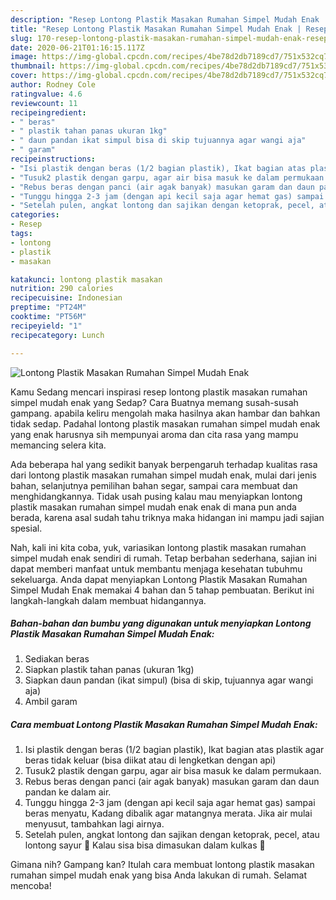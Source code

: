 ```yaml
---
description: "Resep Lontong Plastik Masakan Rumahan Simpel Mudah Enak | Resep Bumbu Lontong Plastik Masakan Rumahan Simpel Mudah Enak Yang Enak dan Simpel"
title: "Resep Lontong Plastik Masakan Rumahan Simpel Mudah Enak | Resep Bumbu Lontong Plastik Masakan Rumahan Simpel Mudah Enak Yang Enak dan Simpel"
slug: 170-resep-lontong-plastik-masakan-rumahan-simpel-mudah-enak-resep-bumbu-lontong-plastik-masakan-rumahan-simpel-mudah-enak-yang-enak-dan-simpel
date: 2020-06-21T01:16:15.117Z
image: https://img-global.cpcdn.com/recipes/4be78d2db7189cd7/751x532cq70/lontong-plastik-masakan-rumahan-simpel-mudah-enak-foto-resep-utama.jpg
thumbnail: https://img-global.cpcdn.com/recipes/4be78d2db7189cd7/751x532cq70/lontong-plastik-masakan-rumahan-simpel-mudah-enak-foto-resep-utama.jpg
cover: https://img-global.cpcdn.com/recipes/4be78d2db7189cd7/751x532cq70/lontong-plastik-masakan-rumahan-simpel-mudah-enak-foto-resep-utama.jpg
author: Rodney Cole
ratingvalue: 4.6
reviewcount: 11
recipeingredient:
- " beras"
- " plastik tahan panas ukuran 1kg"
- " daun pandan ikat simpul bisa di skip tujuannya agar wangi aja"
- " garam"
recipeinstructions:
- "Isi plastik dengan beras (1/2 bagian plastik), Ikat bagian atas plastik agar beras tidak keluar (bisa diikat atau di lengketkan dengan api)"
- "Tusuk2 plastik dengan garpu, agar air bisa masuk ke dalam permukaan."
- "Rebus beras dengan panci (air agak banyak) masukan garam dan daun pandan ke dalam air."
- "Tunggu hingga 2-3 jam (dengan api kecil saja agar hemat gas) sampai beras menyatu, Kadang dibalik agar matangnya merata. Jika air mulai menyusut, tambahkan lagi airnya."
- "Setelah pulen, angkat lontong dan sajikan dengan ketoprak, pecel, atau lontong sayur 😬 Kalau sisa bisa dimasukan dalam kulkas 😬"
categories:
- Resep
tags:
- lontong
- plastik
- masakan

katakunci: lontong plastik masakan 
nutrition: 290 calories
recipecuisine: Indonesian
preptime: "PT24M"
cooktime: "PT56M"
recipeyield: "1"
recipecategory: Lunch

---
```



![Lontong Plastik Masakan Rumahan Simpel Mudah Enak](https://img-global.cpcdn.com/recipes/4be78d2db7189cd7/751x532cq70/lontong-plastik-masakan-rumahan-simpel-mudah-enak-foto-resep-utama.jpg)

Kamu Sedang mencari inspirasi resep lontong plastik masakan rumahan simpel mudah enak yang Sedap? Cara Buatnya memang susah-susah gampang. apabila keliru mengolah maka hasilnya akan hambar dan bahkan tidak sedap. Padahal lontong plastik masakan rumahan simpel mudah enak yang enak harusnya sih mempunyai aroma dan cita rasa yang mampu memancing selera kita.

Ada beberapa hal yang sedikit banyak berpengaruh terhadap kualitas rasa dari lontong plastik masakan rumahan simpel mudah enak, mulai dari jenis bahan, selanjutnya pemilihan bahan segar, sampai cara membuat dan menghidangkannya. Tidak usah pusing kalau mau menyiapkan lontong plastik masakan rumahan simpel mudah enak enak di mana pun anda berada, karena asal sudah tahu triknya maka hidangan ini mampu jadi sajian spesial.




Nah, kali ini kita coba, yuk, variasikan lontong plastik masakan rumahan simpel mudah enak sendiri di rumah. Tetap berbahan sederhana, sajian ini dapat memberi manfaat untuk membantu menjaga kesehatan tubuhmu sekeluarga. Anda dapat menyiapkan Lontong Plastik Masakan Rumahan Simpel Mudah Enak memakai 4 bahan dan 5 tahap pembuatan. Berikut ini langkah-langkah dalam membuat hidangannya.

<!--inarticleads1-->

##### Bahan-bahan dan bumbu yang digunakan untuk menyiapkan Lontong Plastik Masakan Rumahan Simpel Mudah Enak:

1. Sediakan  beras
1. Siapkan  plastik tahan panas (ukuran 1kg)
1. Siapkan  daun pandan (ikat simpul) (bisa di skip, tujuannya agar wangi aja)
1. Ambil  garam




<!--inarticleads2-->

##### Cara membuat Lontong Plastik Masakan Rumahan Simpel Mudah Enak:

1. Isi plastik dengan beras (1/2 bagian plastik), Ikat bagian atas plastik agar beras tidak keluar (bisa diikat atau di lengketkan dengan api)
1. Tusuk2 plastik dengan garpu, agar air bisa masuk ke dalam permukaan.
1. Rebus beras dengan panci (air agak banyak) masukan garam dan daun pandan ke dalam air.
1. Tunggu hingga 2-3 jam (dengan api kecil saja agar hemat gas) sampai beras menyatu, Kadang dibalik agar matangnya merata. Jika air mulai menyusut, tambahkan lagi airnya.
1. Setelah pulen, angkat lontong dan sajikan dengan ketoprak, pecel, atau lontong sayur 😬 Kalau sisa bisa dimasukan dalam kulkas 😬




Gimana nih? Gampang kan? Itulah cara membuat lontong plastik masakan rumahan simpel mudah enak yang bisa Anda lakukan di rumah. Selamat mencoba!
